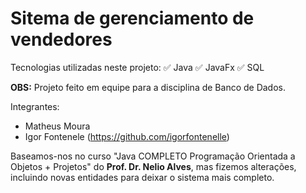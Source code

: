 # Sitema de gerenciamento de vendedores
Tecnologias utilizadas neste projeto:
✅ Java
✅ JavaFx
✅ SQL


**OBS:** Projeto feito em equipe para a disciplina de Banco de Dados. 

Integrantes: 
* Matheus Moura 
* Igor Fontenele (https://github.com/igorfontenelle)

Baseamos-nos no curso "Java COMPLETO Programação Orientada a Objetos + Projetos" do **Prof. Dr. Nelio Alves**, mas fizemos alterações, incluindo novas entidades para deixar o sistema mais completo.



